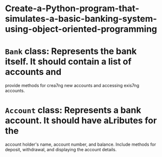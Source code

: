 # Create-a-Python-program-that-simulates-a-basic-banking-system-using-object-oriented-programming
# `Bank` class: Represents the bank itself. It should contain a list of accounts and 
  provide methods for crea7ng new accounts and accessing exis7ng accounts.
 # `Account` class: Represents a bank account. It should have aLributes for the 
  account holder's name, account number, and balance. Include methods for 
  deposit, withdrawal, and displaying the account details.
